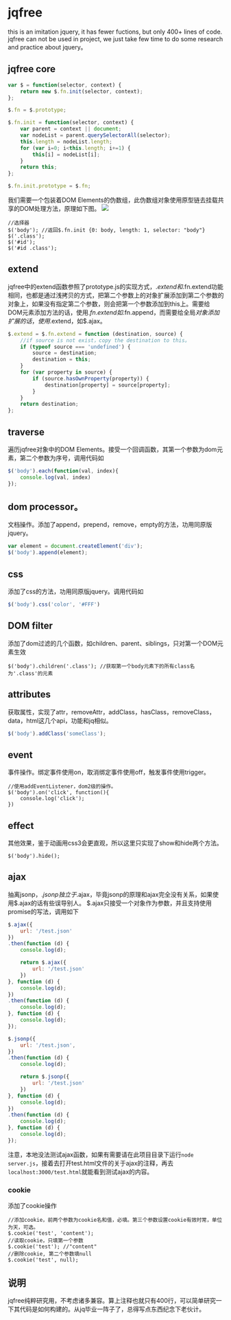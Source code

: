 # jqfree
this is an imitation jquery, it has fewer fuctions, but only 400+ lines of code. jqfree can not be used in project, we just take few time to do some research and practice about jquery。

## jqfree core

```javascript
var $ = function(selector, context) {
    return new $.fn.init(selector, context);
};

$.fn = $.prototype;

$.fn.init = function(selector, context) {
    var parent = context || document; 
    var nodeList = parent.querySelectorAll(selector);
    this.length = nodeList.length;
    for (var i=0; i<this.length; i+=1) {
        this[i] = nodeList[i];
    }
    return this;
};

$.fn.init.prototype = $.fn;
```
我们需要一个包装着DOM Elements的伪数组，此伪数组对象使用原型链去挂载共享的DOM处理方法，原理如下图。
![](http://7xn4mw.com1.z0.glb.clouddn.com/16-7-31/35110902.jpg)

```
//选择器
$('body'); //返回$.fn.init {0: body, length: 1, selector: "body"}
$('.class');
$('#id');
$('#id .class');
```

## extend
jqfree中的extend函数参照了prototype.js的实现方式，$.extend和$.fn.extend功能相同，也都是通过浅拷贝的方式，把第二个参数上的对象扩展添加到第二个参数的对象上，如果没有指定第二个参数，则会把第一个参数添加到this上。需要给DOM元素添加方法的话，使用$.fn.extend如$.fn.append，而需要给全局$对象添加扩展的话，使用$.extend，如$.ajax。
```javascript
$.extend = $.fn.extend = function (destination, source) {
    //if source is not exist，copy the destination to this。
    if (typeof source === 'undefined') {
        source = destination;
        destination = this;
    }
    for (var property in source) {
        if (source.hasOwnProperty(property)) {
            destination[property] = source[property];
        }
    }
    return destination;
};
```

## traverse
遍历jqfree对象中的DOM Elements。接受一个回调函数，其第一个参数为dom元素，第二个参数为序号，调用代码如
```javascript
$('body').each(function(val, index){
    console.log(val, index)
});
```

## dom processor。
文档操作。添加了append，prepend，remove，empty的方法，功用同原版jquery。
```javascript
var element = document.createElement('div');
$('body').append(element);
```

## css
添加了css的方法，功用同原版jquery。调用代码如
```javascript
$('body').css('color', '#FFF')
```

## DOM filter
添加了dom过滤的几个函数，如children、parent、siblings，只对第一个DOM元素生效
```
$('body').children('.class'); //获取第一个body元素下的所有class名为'.class'的元素
```


## attributes
获取属性，实现了attr，removeAttr，addClass，hasClass，removeClass，data，html这几个api，功能和jq相似。
```javascript
$('body').addClass('someClass');
```

## event
事件操作。绑定事件使用on，取消绑定事件使用off，触发事件使用trigger。
```
//使用addEventListener，dom2级的操作。
$('body').on('click', function(){
    console.log('click');
})
```

## effect
其他效果，鉴于动画用css3会更直观，所以这里只实现了show和hide两个方法。
```
$('body').hide();
```

## ajax
抽离jsonp，$.jsonp独立于$.ajax，毕竟jsonp的原理和ajax完全没有关系，如果使用$.ajax的话有些误导别人。
$.ajax只接受一个对象作为参数，并且支持使用promise的写法，调用如下
```javascript
$.ajax({
    url: '/test.json'
})
.then(function (d) {
    console.log(d);

    return $.ajax({
        url: '/test.json'
    })
}, function (d) {
    console.log(d);
})
.then(function (d) {
    console.log(d);
}, function (d) {
    console.log(d);
});

$.jsonp({
    url: '/test.json',
})
.then(function (d) {
    console.log(d);

    return $.jsonp({
        url: '/test.json'
    })
}, function (d) {
    console.log(d);
})
.then(function (d) {
    console.log(d);
}, function (d) {
    console.log(d);
});
```
注意，本地没法测试ajax函数，如果有需要请在此项目目录下运行`node server.js`，接着去打开test.html文件的关于ajax的注释，再去`localhost:3000/test.html`就能看到测试ajax的内容。

### cookie
添加了cookie操作
```
//添加cookie，前两个参数为cookie名和值，必填。第三个参数设置cookie有效时常，单位为天，可选。
$.cookie('test', 'content');
//读取cookie，只填第一个参数
$.cookie('test'); //"content"
//删除cookie, 第二个参数填null
$.cookie('test', null);
```

## 说明
jqfree纯粹研究用，不考虑诸多兼容。算上注释也就只有400行，可以简单研究一下其代码是如何构建的。从jq毕业一阵子了，总得写点东西纪念下老伙计。
